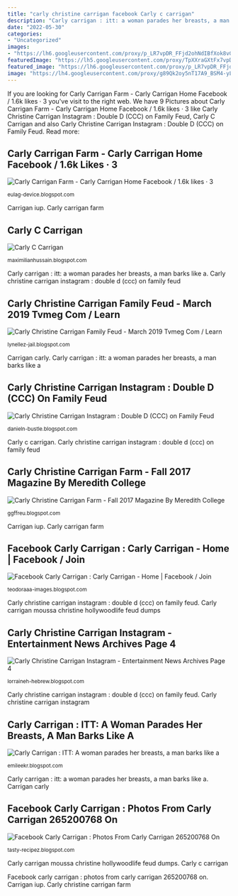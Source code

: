 ```yaml
---
title: "carly christine carrigan facebook Carly c carrigan"
description: "Carly carrigan : itt: a woman parades her breasts, a man barks like a"
date: "2022-05-30"
categories:
- "Uncategorized"
images:
- "https://lh6.googleusercontent.com/proxy/p_LR7vpDR_FFjd2ohNdIBfXok8vG4K8aZQ16H77lXRMucJ3vLgt_RHHSijjfyoFysbGiBiIM350o2qT0Hoe26pj8VtN5gkEgLTGPJne2ShW6Gmfi1N_iItRaRvIKag=w1200-h630-p-k-no-nu"
featuredImage: "https://lh5.googleusercontent.com/proxy/TpXXraGXtFx7vpDgI7LxwAu4pUU1Zm_p4QI-OzsyHXafh6QmLs4dsD7y9t5M4VJjSUL7H31ce7kPABphcgt4bxErk7XKzDudBtex751ct-stexS5uFyaZyAHnbPN5Ef2bvQ=w1200-h630-p-k-no-nu"
featured_image: "https://lh6.googleusercontent.com/proxy/p_LR7vpDR_FFjd2ohNdIBfXok8vG4K8aZQ16H77lXRMucJ3vLgt_RHHSijjfyoFysbGiBiIM350o2qT0Hoe26pj8VtN5gkEgLTGPJne2ShW6Gmfi1N_iItRaRvIKag=w1200-h630-p-k-no-nu"
image: "https://lh4.googleusercontent.com/proxy/g89Qk2oy5nT17A9_BSM4-yLZN76aFftx4io1q3wqAGWpHM9g81e_xqt4IGcuCOVDsfoHs1kpWcghGmE_YNhFo3p138BwcvWvdVJ8hdVgXN5qs067cXNDjbfp=s0-d"
---
```


If you are looking for Carly Carrigan Farm - Carly Carrigan Home Facebook / 1.6k likes · 3 you've visit to the right web. We have 9 Pictures about Carly Carrigan Farm - Carly Carrigan Home Facebook / 1.6k likes · 3 like Carly Christine Carrigan Instagram : Double D (CCC) on Family Feud, Carly C Carrigan and also Carly Christine Carrigan Instagram : Double D (CCC) on Family Feud. Read more:

## Carly Carrigan Farm - Carly Carrigan Home Facebook / 1.6k Likes · 3

![Carly Carrigan Farm - Carly Carrigan Home Facebook / 1.6k likes · 3](https://lookaside.fbsbx.com/lookaside/crawler/media/?media_id=1657214447827046 "Facebook carly carrigan : carly carrigan")

<small>eulag-device.blogspot.com</small>

Carrigan iup. Carly carrigan farm

## Carly C Carrigan

![Carly C Carrigan](https://lh4.googleusercontent.com/proxy/g89Qk2oy5nT17A9_BSM4-yLZN76aFftx4io1q3wqAGWpHM9g81e_xqt4IGcuCOVDsfoHs1kpWcghGmE_YNhFo3p138BwcvWvdVJ8hdVgXN5qs067cXNDjbfp=s0-d "Facebook carly carrigan : photos from carly carrigan 265200768 on")

<small>maximilianhussain.blogspot.com</small>

Carly carrigan : itt: a woman parades her breasts, a man barks like a. Carly christine carrigan instagram : double d (ccc) on family feud

## Carly Christine Carrigan Family Feud - March 2019 Tvmeg Com / Learn

![Carly Christine Carrigan Family Feud - March 2019 Tvmeg Com / Learn](https://3.bp.blogspot.com/-pqtC0NcdwR4/XLZONVP8fUI/AAAAAAABWN4/69klcn0hoSQsC6ccMdaiA7jwdIw0pHnKQCLcBGAs/w1200-h630-p-k-no-nu/LN_02630R2.jpg "Carly carrigan farm")

<small>lynellez-jail.blogspot.com</small>

Carrigan carly. Carly carrigan : itt: a woman parades her breasts, a man barks like a

## Carly Christine Carrigan Instagram : Double D (CCC) On Family Feud

![Carly Christine Carrigan Instagram : Double D (CCC) on Family Feud](https://hollywoodlife.com/wp-content/uploads/2017/03/christina-el-moussa-dumps-gary-anderson-ftr.jpg "Facebook carly carrigan : carly carrigan")

<small>danieln-bustle.blogspot.com</small>

Carly c carrigan. Carly christine carrigan instagram : double d (ccc) on family feud

## Carly Christine Carrigan Farm - Fall 2017 Magazine By Meredith College

![Carly Christine Carrigan Farm - Fall 2017 Magazine By Meredith College](https://lh6.googleusercontent.com/proxy/p_LR7vpDR_FFjd2ohNdIBfXok8vG4K8aZQ16H77lXRMucJ3vLgt_RHHSijjfyoFysbGiBiIM350o2qT0Hoe26pj8VtN5gkEgLTGPJne2ShW6Gmfi1N_iItRaRvIKag=w1200-h630-p-k-no-nu "Carly christine carrigan instagram")

<small>ggffreu.blogspot.com</small>

Carrigan iup. Carly carrigan farm

## Facebook Carly Carrigan : Carly Carrigan - Home | Facebook / Join

![Facebook Carly Carrigan : Carly Carrigan - Home | Facebook / Join](https://d3s05bzgyfwkr.cloudfront.net/lowres/79/79_PE101643_lowres.jpg "Carly christine carrigan family feud")

<small>teodoraaa-images.blogspot.com</small>

Carly christine carrigan instagram : double d (ccc) on family feud. Carly carrigan moussa christine hollywoodlife feud dumps

## Carly Christine Carrigan Instagram - Entertainment News Archives Page 4

![Carly Christine Carrigan Instagram - Entertainment News Archives Page 4](https://foto.sondakika.com/galeri/2019/09/26/yakin-arkadasinin-instagram-paylasimi-hande-715907_3944_1_b.jpg "Carly c carrigan")

<small>lorraineh-hebrew.blogspot.com</small>

Carly christine carrigan instagram : double d (ccc) on family feud. Carly christine carrigan instagram

## Carly Carrigan : ITT: A Woman Parades Her Breasts, A Man Barks Like A

![Carly Carrigan : ITT: A woman parades her breasts, a man barks like a](https://lh5.googleusercontent.com/proxy/TpXXraGXtFx7vpDgI7LxwAu4pUU1Zm_p4QI-OzsyHXafh6QmLs4dsD7y9t5M4VJjSUL7H31ce7kPABphcgt4bxErk7XKzDudBtex751ct-stexS5uFyaZyAHnbPN5Ef2bvQ=w1200-h630-p-k-no-nu "Carly carrigan moussa christine hollywoodlife feud dumps")

<small>emileekr.blogspot.com</small>

Carly carrigan : itt: a woman parades her breasts, a man barks like a. Carrigan carly

## Facebook Carly Carrigan : Photos From Carly Carrigan 265200768 On

![Facebook Carly Carrigan : Photos From Carly Carrigan 265200768 On](https://www.alumni.iup.edu/s/894/images/ImageLibrary/SlideShowSafe/013470c2-3c48-43d3-84d2-2bcb04f99948.jpg "Facebook carly carrigan : photos from carly carrigan 265200768 on")

<small>tasty-recipez.blogspot.com</small>

Carly carrigan moussa christine hollywoodlife feud dumps. Carly c carrigan

Facebook carly carrigan : photos from carly carrigan 265200768 on. Carrigan iup. Carly christine carrigan farm
